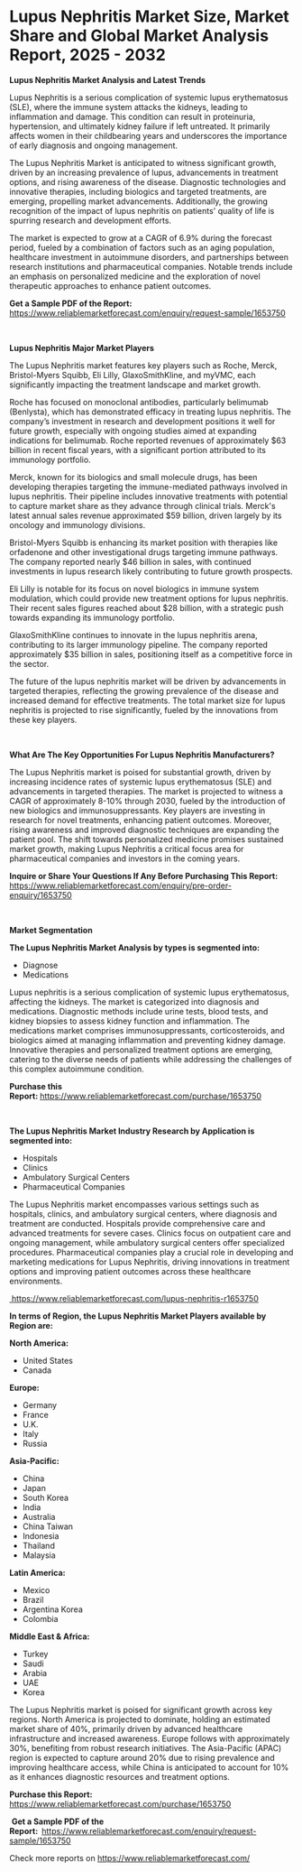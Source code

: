 <p><h1>Lupus Nephritis Market Size, Market Share and Global Market Analysis Report, 2025 - 2032</h1></p><p><strong>Lupus Nephritis Market Analysis and Latest Trends</strong></p>
<p><p>Lupus Nephritis is a serious complication of systemic lupus erythematosus (SLE), where the immune system attacks the kidneys, leading to inflammation and damage. This condition can result in proteinuria, hypertension, and ultimately kidney failure if left untreated. It primarily affects women in their childbearing years and underscores the importance of early diagnosis and ongoing management.</p><p>The Lupus Nephritis Market is anticipated to witness significant growth, driven by an increasing prevalence of lupus, advancements in treatment options, and rising awareness of the disease. Diagnostic technologies and innovative therapies, including biologics and targeted treatments, are emerging, propelling market advancements. Additionally, the growing recognition of the impact of lupus nephritis on patients' quality of life is spurring research and development efforts. </p><p>The market is expected to grow at a CAGR of 6.9% during the forecast period, fueled by a combination of factors such as an aging population, healthcare investment in autoimmune disorders, and partnerships between research institutions and pharmaceutical companies. Notable trends include an emphasis on personalized medicine and the exploration of novel therapeutic approaches to enhance patient outcomes.</p></p>
<p><strong>Get a Sample PDF of the Report:&nbsp;</strong> <a href="https://www.reliablemarketforecast.com/enquiry/request-sample/1653750?utm_campaign=2299&utm_medium=2&utm_source=Github&utm_content=ia&utm_term=06032025&utm_id=lupus-nephritis">https://www.reliablemarketforecast.com/enquiry/request-sample/1653750</a></p>
<p>&nbsp;</p>
<p><strong>Lupus Nephritis Major Market Players</strong></p>
<p><p>The Lupus Nephritis market features key players such as Roche, Merck, Bristol-Myers Squibb, Eli Lilly, GlaxoSmithKline, and myVMC, each significantly impacting the treatment landscape and market growth.</p><p>Roche has focused on monoclonal antibodies, particularly belimumab (Benlysta), which has demonstrated efficacy in treating lupus nephritis. The company’s investment in research and development positions it well for future growth, especially with ongoing studies aimed at expanding indications for belimumab. Roche reported revenues of approximately $63 billion in recent fiscal years, with a significant portion attributed to its immunology portfolio.</p><p>Merck, known for its biologics and small molecule drugs, has been developing therapies targeting the immune-mediated pathways involved in lupus nephritis. Their pipeline includes innovative treatments with potential to capture market share as they advance through clinical trials. Merck's latest annual sales revenue approximated $59 billion, driven largely by its oncology and immunology divisions.</p><p>Bristol-Myers Squibb is enhancing its market position with therapies like orfadenone and other investigational drugs targeting immune pathways. The company reported nearly $46 billion in sales, with continued investments in lupus research likely contributing to future growth prospects.</p><p>Eli Lilly is notable for its focus on novel biologics in immune system modulation, which could provide new treatment options for lupus nephritis. Their recent sales figures reached about $28 billion, with a strategic push towards expanding its immunology portfolio.</p><p>GlaxoSmithKline continues to innovate in the lupus nephritis arena, contributing to its larger immunology pipeline. The company reported approximately $35 billion in sales, positioning itself as a competitive force in the sector.</p><p>The future of the lupus nephritis market will be driven by advancements in targeted therapies, reflecting the growing prevalence of the disease and increased demand for effective treatments. The total market size for lupus nephritis is projected to rise significantly, fueled by the innovations from these key players.</p></p>
<p>&nbsp;</p>
<p><strong>What Are The Key Opportunities For Lupus Nephritis Manufacturers?</strong></p>
<p><p>The Lupus Nephritis market is poised for substantial growth, driven by increasing incidence rates of systemic lupus erythematosus (SLE) and advancements in targeted therapies. The market is projected to witness a CAGR of approximately 8-10% through 2030, fueled by the introduction of new biologics and immunosuppressants. Key players are investing in research for novel treatments, enhancing patient outcomes. Moreover, rising awareness and improved diagnostic techniques are expanding the patient pool. The shift towards personalized medicine promises sustained market growth, making Lupus Nephritis a critical focus area for pharmaceutical companies and investors in the coming years.</p></p>
<p><strong>Inquire or Share Your Questions If Any Before Purchasing This Report:</strong> <a href="https://www.reliablemarketforecast.com/enquiry/pre-order-enquiry/1653750?utm_campaign=2299&utm_medium=2&utm_source=Github&utm_content=ia&utm_term=06032025&utm_id=lupus-nephritis">https://www.reliablemarketforecast.com/enquiry/pre-order-enquiry/1653750</a></p>
<p>&nbsp;</p>
<p><strong>Market Segmentation</strong></p>
<p><strong>The Lupus Nephritis Market Analysis by types is segmented into:</strong></p>
<p><ul><li>Diagnose</li><li>Medications</li></ul></p>
<p><p>Lupus nephritis is a serious complication of systemic lupus erythematosus, affecting the kidneys. The market is categorized into diagnosis and medications. Diagnostic methods include urine tests, blood tests, and kidney biopsies to assess kidney function and inflammation. The medications market comprises immunosuppressants, corticosteroids, and biologics aimed at managing inflammation and preventing kidney damage. Innovative therapies and personalized treatment options are emerging, catering to the diverse needs of patients while addressing the challenges of this complex autoimmune condition.</p></p>
<p><strong>Purchase this Report:&nbsp;</strong><a href="https://www.reliablemarketforecast.com/purchase/1653750?utm_campaign=2299&utm_medium=2&utm_source=Github&utm_content=ia&utm_term=06032025&utm_id=lupus-nephritis">https://www.reliablemarketforecast.com/purchase/1653750</a></p>
<p>&nbsp;</p>
<p><strong>The Lupus Nephritis Market Industry Research by Application is segmented into:</strong></p>
<p><ul><li>Hospitals</li><li>Clinics</li><li>Ambulatory Surgical Centers</li><li>Pharmaceutical Companies</li></ul></p>
<p><p>The Lupus Nephritis market encompasses various settings such as hospitals, clinics, and ambulatory surgical centers, where diagnosis and treatment are conducted. Hospitals provide comprehensive care and advanced treatments for severe cases. Clinics focus on outpatient care and ongoing management, while ambulatory surgical centers offer specialized procedures. Pharmaceutical companies play a crucial role in developing and marketing medications for Lupus Nephritis, driving innovations in treatment options and improving patient outcomes across these healthcare environments.</p></p>
<p><a href="https://www.reliablemarketforecast.com/lupus-nephritis-r1653750?utm_campaign=2299&utm_medium=2&utm_source=Github&utm_content=ia&utm_term=06032025&utm_id=lupus-nephritis">&nbsp;https://www.reliablemarketforecast.com/lupus-nephritis-r1653750</a></p>
<p><strong>In terms of Region, the Lupus Nephritis Market Players available by Region are:</strong></p>
<p>
    <p> <strong> North America: </strong>
        <ul>
            <li>United States</li>
            <li>Canada</li>
        </ul>
        </p> 
    <p> <strong> Europe: </strong>
        <ul>
            <li>Germany</li>
            <li>France</li>
            <li>U.K.</li>
            <li>Italy</li>
            <li>Russia</li>
        </ul>
        </p> 
    <p> <strong> Asia-Pacific: </strong>
        <ul>
            <li>China</li>
            <li>Japan</li>
            <li>South Korea</li>
            <li>India</li>
            <li>Australia</li>
            <li>China Taiwan</li>
            <li>Indonesia</li>
            <li>Thailand</li>
            <li>Malaysia</li>
        </ul>
        </p> 
    <p> <strong> Latin America: </strong>
        <ul>
            <li>Mexico</li>
            <li>Brazil</li>
            <li>Argentina Korea</li>
            <li>Colombia</li>
        </ul>
        </p> 
    <p> <strong> Middle East & Africa: </strong>
        <ul>
            <li>Turkey</li>
            <li>Saudi</li>
            <li>Arabia</li>
            <li>UAE</li>
            <li>Korea</li>
        </ul>
    </p>
    </p>
<p><p>The Lupus Nephritis market is poised for significant growth across key regions. North America is projected to dominate, holding an estimated market share of 40%, primarily driven by advanced healthcare infrastructure and increased awareness. Europe follows with approximately 30%, benefiting from robust research initiatives. The Asia-Pacific (APAC) region is expected to capture around 20% due to rising prevalence and improving healthcare access, while China is anticipated to account for 10% as it enhances diagnostic resources and treatment options.</p></p>
<p><strong>Purchase this Report: </strong><a href="https://www.reliablemarketforecast.com/purchase/1653750?utm_campaign=2299&utm_medium=2&utm_source=Github&utm_content=ia&utm_term=06032025&utm_id=lupus-nephritis">https://www.reliablemarketforecast.com/purchase/1653750</a></p>
<p>&nbsp;<strong>Get a Sample PDF of the Report:&nbsp;&nbsp;</strong><a href="https://www.reliablemarketforecast.com/enquiry/request-sample/1653750?utm_campaign=2299&utm_medium=2&utm_source=Github&utm_content=ia&utm_term=06032025&utm_id=lupus-nephritis">https://www.reliablemarketforecast.com/enquiry/request-sample/1653750</a></p>
<p><strong></strong></p>
<p>Check more reports on <a href="https://www.reliablemarketforecast.com/?utm_campaign=2299&utm_medium=2&utm_source=Github&utm_content=ia&utm_term=06032025&utm_id=lupus-nephritis">https://www.reliablemarketforecast.com/</a></p>